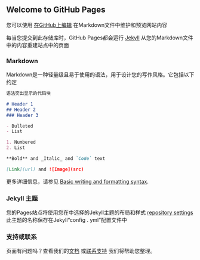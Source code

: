 ## Welcome to GitHub Pages

您可以使用 [在GitHub上编辑](https://github.com/luckyzyx/Android-luckyzyx/edit/main/docs/index.md) 在Markdown文件中维护和预览网站内容

每当您提交到此存储库时，GitHub Pages都会运行 [Jekyll](https://jekyllrb.com/) 从您的Markdown文件中的内容重建站点中的页面

### Markdown

Markdown是一种轻量级且易于使用的语法，用于设计您的写作风格。它包括以下约定

```markdown
语法突出显示的代码块

# Header 1
## Header 2
### Header 3

- Bulleted
- List

1. Numbered
2. List

**Bold** and _Italic_ and `Code` text

[Link](url) and ![Image](src)
```

更多详细信息，请参见 [Basic writing and formatting syntax](https://docs.github.com/en/github/writing-on-github/getting-started-with-writing-and-formatting-on-github/basic-writing-and-formatting-syntax).

### Jekyll 主题

您的Pages站点将使用您在中选择的Jekyll主题的布局和样式 [repository settings](https://github.com/luckyzyx/Android-luckyzyx/settings/pages)
此主题的名称保存在Jekyll“config . yml”配置文件中

### 支持或联系

页面有问题吗？查看我们的[文档](https://docs.github.com/categories/github-pages-basics/) 或[联系支持](https://support.github.com/contact) 我们将帮助您整理。